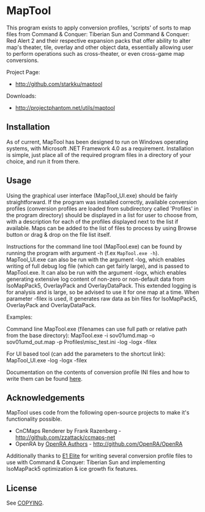 # MapTool

This program exists to apply conversion profiles, 'scripts' of sorts to map files from Command & Conquer: Tiberian Sun and Command & Conquer: Red Alert 2 and their respective expansion packs that offer ability to alter map's theater, tile, overlay and other object data, essentially allowing user to perform operations such as cross-theater, or even cross-game map conversions.

Project Page:

* http://github.com/starkku/maptool

Downloads: 

* http://projectphantom.net/utils/maptool

## Installation

As of current, MapTool has been designed to run on Windows operating systems, with Microsoft .NET Framework 4.0 as a requirement. Installation is simple, just place all of the required program files in a directory of your choice, and run it from there. 

## Usage

Using the graphical user interface (MapTool_UI.exe) should be fairly straightforward. If the program was installed correctly, available conversion profiles (conversion profiles are loaded from subdirectory called 'Profiles' in the program directory) should be displayed in a list for user to choose from, with a description for each of the profiles displayed next to the list if available. Maps can be added to the list of files to process by using Browse button or drag & drop on the file list itself.

Instructions for the command line tool (MapTool.exe) can be found by running the program with argument -h (f.ex `MapTool.exe -h`).
MapTool_UI.exe can also be run with the argument -log, which enables writing of full debug log file (which can get fairly large), and is passed to MapTool.exe. It can also be run with the argument -logx, which enables generating extensive log content of non-zero or non-default data from IsoMapPack5, OverlayPack and OverlayDataPack. This extended logging is for analysis and is large, so be advised to use it for one map at a time. When parameter -filex is used, it generates raw data as bin files for IsoMapPack5, OverlayPack and OverlayDataPack. 

Examples:

Command line MapTool.exe (filenames can use full path or relative path from the base directory):
MapTool.exe -i sov01umd.map -o sov01umd_out.map -p Profiles\misc_test.ini -log -logx -filex 

For UI based tool (can add the parameters to the shortcut link):
MapTool_UI.exe -log -logx -filex

Documentation on the contents of conversion profile INI files and how to write them can be found [here](https://github.com/starkku/maptool/blob/master/Conversion-Profile-Documentation.md).

## Acknowledgements

MapTool uses code from the following open-source projects to make it's functionality possible.

* CnCMaps Renderer by Frank Razenberg - http://github.com/zzattack/ccmaps-net
* OpenRA by [OpenRA Authors](https://raw.github.com/OpenRA/OpenRA/master/AUTHORS) - http://github.com/OpenRA/OpenRA

Additionally thanks to [E1 Elite](https://ppmforums.com/profile.php?mode=viewprofile&u=7356) for writing several conversion profile files to use with Command & Conquer: Tiberian Sun and implementing IsoMapPack5 optimization & ice growth fix features.

## License

See [COPYING](https://github.com/starkku/maptool/blob/master/COPYING).
